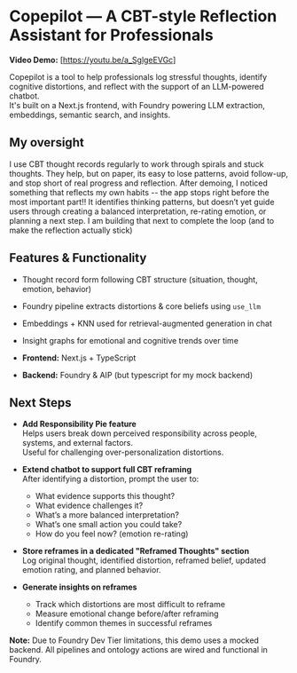# Copepilot — A CBT-style Reflection Assistant for Professionals

**Video Demo:**  [https://youtu.be/a_SglgeEVGc]

Copepilot is a tool to help professionals log stressful thoughts, identify cognitive distortions, and reflect with the support of an LLM-powered chatbot.  
It's built on a Next.js frontend, with Foundry powering LLM extraction, embeddings, semantic search, and insights.

## My oversight
I use CBT thought records regularly to work through spirals and stuck thoughts. They help, but on paper, its easy to lose patterns, avoid follow-up, and stop short of real progress and reflection.
After demoing, I noticed something that reflects my own habits -- the app stops right before the most important part!!
It identifies thinking patterns, but doesn’t yet guide users through creating a balanced interpretation, re-rating emotion, or planning a next step.
I am building that next to complete the loop (and to make the reflection actually stick)

## Features & Functionality
- Thought record form following CBT structure (situation, thought, emotion, behavior)
- Foundry pipeline extracts distortions & core beliefs using `use_llm`
- Embeddings + KNN used for retrieval-augmented generation in chat
- Insight graphs for emotional and cognitive trends over time

- **Frontend:** Next.js + TypeScript
- **Backend:** Foundry & AIP (but typescript for my mock backend)

## Next Steps
- **Add Responsibility Pie feature**  
  Helps users break down perceived responsibility across people, systems, and external factors.  
  Useful for challenging over-personalization distortions.

- **Extend chatbot to support full CBT reframing**  
  After identifying a distortion, prompt the user to:
  - What evidence supports this thought?
  - What evidence challenges it?
  - What’s a more balanced interpretation?
  - What’s one small action you could take?
  - How do you feel now? (emotion re-rating)

- **Store reframes in a dedicated "Reframed Thoughts" section**  
  Log original thought, identified distortion, reframed belief, updated emotion rating, and planned behavior.

- **Generate insights on reframes**  
  - Track which distortions are most difficult to reframe
  - Measure emotional change before/after reframing
  - Identify common themes in successful reframes

**Note:** Due to Foundry Dev Tier limitations, this demo uses a mocked backend. All pipelines and ontology actions are wired and functional in Foundry.

